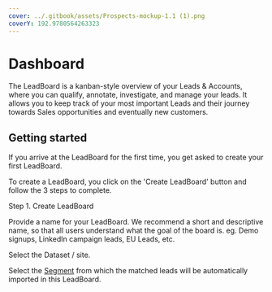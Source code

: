 ```yaml
---
cover: ../.gitbook/assets/Prospects-mockup-1.1 (1).png
coverY: 192.9780564263323
---
```


# Dashboard

The LeadBoard is a kanban-style overview of your Leads & Accounts, where you can qualify, annotate, investigate, and manage your leads. It allows you to keep track of your most important Leads and their journey towards Sales opportunities and eventually new customers.

## Getting started

If you arrive at the LeadBoard for the first time, you get asked to create your first LeadBoard.

To create a LeadBoard, you click on the 'Create LeadBoard' button and follow the 3 steps to complete.

Step 1. Create LeadBoard&#x20;

Provide a name for your LeadBoard. We recommend a short and descriptive name, so that all users understand what the goal of the board is. eg. Demo signups, LinkedIn campaign leads, EU Leads, etc.

Select the Dataset / site.&#x20;

Select the [Segment](task-lists.md) from which the matched leads will be automatically imported in this LeadBoard.

